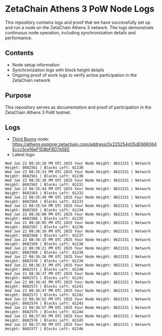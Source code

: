 # ZetaChain Athens 3 PoW Node Logs
This repository contains logs and proof that we have successfully set up and run a node on the ZetaChain Athens 3 network. The logs demonstrate continuous node operation, including synchronization details and performance.

## Contents
- Node setup information
- Synchronization logs with block height details
- Ongoing proof of work logs to verify active participation in the ZetaChain network

## Purpose
This repository serves as documentation and proof of participation in the ZetaChain Athens 3 PoW testnet.

## Logs

- [Third Bunny](https://thirdbunny.xyz/) node: https://athens.explorer.zetachain.com/address/0x225254d35dE666064Eccc5ce16eF1D8bF8D7b5EE
- Latest logs:
```
Wed Jan 22 08:35:28 PM UTC 2025 Your Node Height: 8621331 | Network Height: 8682561 | Blocks Left: 61230
Wed Jan 22 08:35:33 PM UTC 2025 Your Node Height: 8621331 | Network Height: 8682561 | Blocks Left: 61230
Wed Jan 22 08:35:38 PM UTC 2025 Your Node Height: 8621331 | Network Height: 8682562 | Blocks Left: 61231
Wed Jan 22 08:35:44 PM UTC 2025 Your Node Height: 8621331 | Network Height: 8682563 | Blocks Left: 61232
Wed Jan 22 08:35:49 PM UTC 2025 Your Node Height: 8621331 | Network Height: 8682564 | Blocks Left: 61233
Wed Jan 22 08:35:54 PM UTC 2025 Your Node Height: 8621331 | Network Height: 8682565 | Blocks Left: 61234
Wed Jan 22 08:36:00 PM UTC 2025 Your Node Height: 8621331 | Network Height: 8682566 | Blocks Left: 61235
Wed Jan 22 08:36:05 PM UTC 2025 Your Node Height: 8621331 | Network Height: 8682567 | Blocks Left: 61236
Wed Jan 22 08:36:10 PM UTC 2025 Your Node Height: 8621331 | Network Height: 8682568 | Blocks Left: 61237
Wed Jan 22 08:36:15 PM UTC 2025 Your Node Height: 8621331 | Network Height: 8682569 | Blocks Left: 61238
Wed Jan 22 08:36:21 PM UTC 2025 Your Node Height: 8621331 | Network Height: 8682569 | Blocks Left: 61238
Wed Jan 22 08:36:26 PM UTC 2025 Your Node Height: 8621331 | Network Height: 8682570 | Blocks Left: 61239
Wed Jan 22 08:36:31 PM UTC 2025 Your Node Height: 8621331 | Network Height: 8682571 | Blocks Left: 61240
Wed Jan 22 08:36:37 PM UTC 2025 Your Node Height: 8621331 | Network Height: 8682572 | Blocks Left: 61241
Wed Jan 22 08:36:42 PM UTC 2025 Your Node Height: 8621331 | Network Height: 8682572 | Blocks Left: 61241
Wed Jan 22 08:36:47 PM UTC 2025 Your Node Height: 8621331 | Network Height: 8682573 | Blocks Left: 61242
Wed Jan 22 08:36:52 PM UTC 2025 Your Node Height: 8621331 | Network Height: 8682574 | Blocks Left: 61243
Wed Jan 22 08:36:57 PM UTC 2025 Your Node Height: 8621331 | Network Height: 8682575 | Blocks Left: 61244
Wed Jan 22 08:37:03 PM UTC 2025 Your Node Height: 8621331 | Network Height: 8682576 | Blocks Left: 61245
Wed Jan 22 08:37:08 PM UTC 2025 Your Node Height: 8621331 | Network Height: 8682577 | Blocks Left: 61246
```
